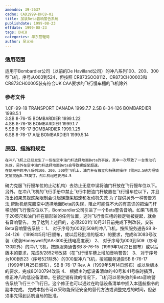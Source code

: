 ```yaml
---
amendno: 39-2637
cadno: CAD1999-DHC8-01
title: 加装Beta音响警告系统
publishdate: 1999-08-23
effdate: 1999-08-23
tags: DHC8
categories: 华东管理局
author: 吴义长
---
```


### 适用范围 
适用于Bombardier公司（以前的De Havilland公司）的冲八系列100、200、300型飞机，序号从003到524，但按照 CR873SOO8112，CR873CH00003和CR873CH00005装有符合UK CAA要求的飞行慢车槽的飞机除外

### 参考文件
1.CF-99-18 TRANSPORT CANADA 1999.7.7 
    2.SB 8-34-126  BOMBARDIER  1998.5.1  
    3.SB 8-76-15   BOMBARDIER  1999.1.22  
    4.SB 8-76-18   BOMBARDIER  1999.1.7  
    5.SB 8-76-17   BOMBARDIER  1999.1.25  
6.SB 8-76-17 A版 BOMBARDIER 1999.5.14 

### 原因、措施和规定 
    在冲八飞机上已经发生了一些在空中油门杆选择地面Beta的事故，其中一次导致了一台发动机失效，另外在空中油门杆选择地面Beta会导致螺旋桨超速。 
    在使用中的冲八系列100、200、300型飞机上，油门杆有独立和特殊的操作（需用3.5磅力把锁定销提起0.75英寸，然后机组还要用4.5
  
磅力克服飞行慢车位的止动机构）去防止无意中误将油门杆放在飞行慢车位以下。另外，在冲八飞机的飞行手册中禁止飞行中把油门杆放置在飞行慢车位以下，并且指出如果忽视这条限制会引起螺旋桨超速和发动机失效 
    为了提供另外一种警告方法,帮助机组克服空中选择地面Beta的失误，阻止可能性不大的有意识的把油门杆移动到飞行慢车位以下，Bombardier公司引进了一个Beta警告音响。如果飞机高于20英尺和油门杆在扇形轮的任何位置，这时飞行慢车槽的锁定销被提起，就会有音响警告。 
    为了达到上述目的，必须2001年10月31日前完成下列改装，安装Beta音响警告系统： 1、 对于序号为003到509的冲八飞机，按照服务通告SB 8-34-126 （1998年5月1日颁布，或以后经批准的版本）的要求，完成8/3083号改装（改装Honeywell的AA-300无线电高度表） 2、 对于序号为003到509（序号130除外）的冲八飞机，按照服务通告SB 8-76-15（1999年1月22日颁布）或以后版本的要求，完成8/2852号改装（在飞行慢车槽上增加音响警告） 3、 对于序号为100到523（序号521除外）的300型冲八飞机，按照服务通告SB 8-76-17（1999年1月25日颁布），SB 8-76-17 Rev. A（1999年5月14日颁布）或以后版本的要求，完成8Q100794改装 4、 根据主昀低设备清单的40号和41号临时插页，修正冲八昀低设备清单。在锁定销有效的情况下，飞机可以带失效的Beta音响警告系统飞行三个飞行日。这个修正也可以通过在昀低设备清单中插入本适航指令的副本完成。 
    完成本指令可以采取能保证安全的替代方法或调整完成的时间，但必须事先得到适航当局的批准。
